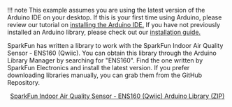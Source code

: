 
!!! note
    This example assumes you are using the latest version of the Arduino IDE on your desktop. If this is your first time using Arduino, please review our tutorial on <a href="https://learn.sparkfun.com/tutorials/installing-arduino-ide">installing the Arduino IDE.</a> If you have not previously installed an Arduino library, please check out our <a href="https://learn.sparkfun.com/tutorials/installing-an-arduino-library">installation guide.</a>



SparkFun has written a library to work with the SparkFun Indoor Air Quality Sensor - ENS160 (Qwiic). You can obtain this library through the Arduino Library Manager by searching for "ENS160". Find the one written by SparkFun Electronics and install the latest version. If you prefer downloading libraries manually, you can grab them from the GitHub Repository.

<div style="text-align: center"><a href="https://github.com/sparkfun/SparkFun_Indoor_Air_Quality_Sensor-ENS160_Arduino_Library/archive/refs/heads/main.zip" class="md-button">SparkFun Indoor Air Quality Sensor - ENS160 (Qwiic) Arduino Library (ZIP)</a></div>

